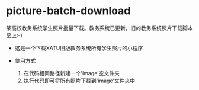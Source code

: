 # picture-batch-download
某高校教务系统学生照片批量下载。教务系统已更新，旧的教务系统照片下载脚本呈上:-)

- 这是一个下载XATU旧版教务系统所有学生照片的小程序

- 使用方式
  1. 在代码相同路径新建一个'image'空文件夹
  2. 执行代码即可将所有照片下载到'image'文件夹中

